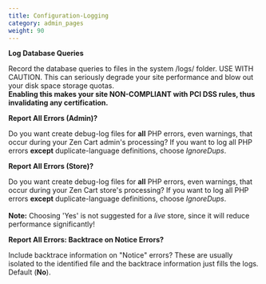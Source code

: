 ```yaml
---
title: Configuration-Logging
category: admin_pages
weight: 90
---
```


<b>Log Database Queries</b>

<div class='indent'>Record the database queries to files in the system /logs/ folder. USE WITH CAUTION. This can seriously degrade your site performance and blow out your disk space storage quotas.<br><strong>Enabling this makes your site NON-COMPLIANT with PCI DSS rules, thus invalidating any certification.</strong></div>


<b>Report All Errors (Admin)?</b>

<div class='indent'>Do you want create debug-log files for <b>all</b> PHP errors, even warnings, that occur during your Zen Cart admin's processing?  If you want to log all PHP errors <b>except</b> duplicate-language definitions, choose <em>IgnoreDups</em>.</div>


<b>Report All Errors (Store)?</b>

<div class='indent'>Do you want create debug-log files for <b>all</b> PHP errors, even warnings, that occur during your Zen Cart store's processing?  If you want to log all PHP errors <b>except</b> duplicate-language definitions, choose <em>IgnoreDups</em>.<br /><br /><strong>Note:</strong> Choosing 'Yes' is not suggested for a <em>live</em> store, since it will reduce performance significantly!</div>


<b>Report All Errors: Backtrace on Notice Errors?</b>

<div class='indent'>Include backtrace information on &quot;Notice&quot; errors?  These are usually isolated to the identified file and the backtrace information just fills the logs. Default (<b>No</b>).</div>


